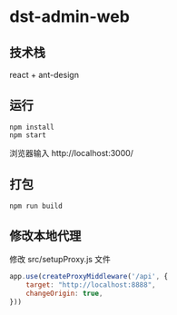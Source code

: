 # dst-admin-web


## 技术栈
react + ant-design

## 运行
```
npm install
npm start
```
浏览器输入 http://localhost:3000/

## 打包
```
npm run build
```

## 修改本地代理
修改 src/setupProxy.js 文件
```js
app.use(createProxyMiddleware('/api', {
    target: "http://localhost:8888",
    changeOrigin: true,
}))
```